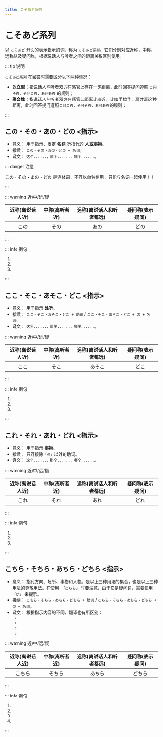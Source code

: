 ```yaml
---
title: こそあど系列
---
```


# こそあど系列

以 `こそあど` 开头的表示指示的词，称为 `こそあど系列`。它们分别对应近称，中称，远称以及疑问称，根据说话人与听者之间的距离关系区别使用。

::: tip 说明

`こそあど系列` 在回答时需要区分以下两种情况：

- **对立型**：指说话人与听者双方在感官上存在一定距离，此时回答提问遵照 `こ问そ答，そ问こ答，あ问あ答` 的规则；
- **融合性**：指说话人与听者双方在感官上距离比较近，比如手拉手，肩并肩这种距离，此时回答提问遵照`こ问こ答，そ问そ答，あ问あ答`的规则：

:::

## この・その・あの・どの <指示>

- 意义： 用于指示、限定 **名词** 所指代的 **人或事物**。
- 接续： `この・その・あの・どの + 名词`。
- 译文： `这个......，那个......，哪个......`。

::: danger 注意

この・その・あの・どの 是连体词，不可以单独使用，只能与名词一起使用！！

:::

::: warning 近/中/远/疑

| 近称(离说话人近)      | 中称(离听者近) | 远称(离说话人和听者都远)      | 疑问称(表示疑问) |
| :-----------: | :-----------: | :-----------: | :-----------: |
| この      | その       | あの      | どの       |

:::

::: info 例句

1. <grammer-content sentence="A: **この**[方/かた]はどなたですか。" trans='那个人是谁啊？' />
   <grammer-content sentence="B: ああ、**その**人は[姉/あね]の[婚約者/こんやくしゃ]です。" trans='啊，那个人是我姐姐的未婚夫。' />
2. <grammer-content sentence="**あの**[方/かた]は[鈴木/すずき]さんです。" trans='那位是铃木。' />
3. <grammer-content sentence="A: [高橋/たかはし]さんは**どの**[人/ひと]ですか。" trans='高桥是哪位啊？' />
   <grammer-content sentence="B: [高橋/たかはし]さんは**あの**[人/ひと]です。" trans='高桥是那位。' />

:::

## ここ・そこ・あそこ・どこ <指示>

- 意义： 用于指示 **处所**。
- 接续： `ここ・そこ・あそこ・どこ + 助词` / `ここ・そこ・あそこ・どこ + の + 名词`。
- 译文： `这里......，那里......，哪里......`。

::: warning 近/中/远/疑

| 近称(离说话人近)      | 中称(离听者近) | 远称(离说话人和听者都远)      | 疑问称(表示疑问) |
| :-----------: | :-----------: | :-----------: | :-----------: |
| ここ      | そこ       | あそこ      | どこ       |

:::

::: info 例句

1. <grammer-content sentence="A: [売店/ばいてん]は**どこ**ですか。" trans='小卖部在哪儿？' />
   <grammer-content sentence="B: [売店/ばいてん]はあの[建物/たてもの]です。" trans='那栋建筑是小卖部。' />
2. <grammer-content sentence="A: [検索用/けんさくよう]のコンピューターは**どこ**ですか。" trans='检索用的电脑在哪儿？' />
   <grammer-content sentence="B: （[検索用/けんさくよう]のコンピューターは）**あそこ**です。" trans='（检索用的电脑）在那儿。' />
3. <grammer-content sentence="A: [貸/か]し[出/だ]しカウンターは**どこ**ですか。" trans='借书处在哪儿？' />
   <grammer-content sentence="B: （[貸/か]し[出/だ]しカウンターは）**そこ**です。" trans='（借书处）在那儿。' />

:::

## これ・それ・あれ・どれ <指示>

- 意义： 用于指示 **事物**。
- 接续： 只可接除`「の」`以外的助词。
- 译文： `这个......，那个......，哪个......`。

::: warning 近/中/远/疑

| 近称(离说话人近)      | 中称(离听者近) | 远称(离说话人和听者都远)      | 疑问称(表示疑问) |
| :-----------: | :-----------: | :-----------: | :-----------: |
| これ      | それ       | あれ      | どれ       |

:::

::: info 例句

1. <grammer-content sentence="B: [売店/ばいてん]はあの[建物/たてもの]です。" trans='那栋建筑是小卖部。' />
   <grammer-content sentence="A: ああ、**あれ**ですね。" trans='啊，在那儿啊。' />
2. <grammer-content sentence="A: **それ**は[何/なん]ですか。" trans='那是个啥？' />
   <grammer-content sentence="B: **これ**は[日本語/にほんご]の[辞書/じしょ]です。" trans='这是日语词典。' />
3. <grammer-content sentence="A: [検測用/けんさくよう]のコンピュターは**どれ**ですか。" trans='搜索用的电脑在哪儿？' />
   <grammer-content sentence="B: [検測用/けんさくよう]のコンピュターは**あれ**です。" trans='搜索用的电脑在那儿。' />

:::

## こちら・そちら・あちら・どちら <指示>

- 意义： 指代方向、场所、事物和人物。是以上三种用法的集合，也是以上三种用法的尊敬用法。在使用　`「どちら」` 时要注意，由于它是疑问词，需要使用 `「が」` 来提示。
- 接续： `こちら・そちら・あちら・どちら + 助词` / `こちら・そちら・あちら・どちら + の + 名词`。
- 译文： 根据指示内容的不同，翻译也有所区别：
  - <grammer-content sentence="指代**方向**，可译成“这边、那边、那边、哪边”。" />
  - <grammer-content sentence="指代**场所**，比ここ、そこ、あそこ、どこ更为郑重礼貌，可译成“这里、那里、那里、哪里”。" />
  - <grammer-content sentence="指代**事物**，把事物作为比较的一方或另一方。" />
  - <grammer-content sentence="指代**人称**，一般用`「こちら」`表示第一人称或第一人称方面的人，`「そちら」`表示第二人称或第二人称方面的人，`「あちら」`表示第三人称或第三人称方面的人。" />

::: warning 近/中/远/疑

| 近称(离说话人近)      | 中称(离听者近) | 远称(离说话人和听者都远)      | 疑问称(表示疑问) |
| :-----------: | :-----------: | :-----------: | :-----------: |
| こちら      | そちら       | あちら      | どちら       |

:::

::: info 例句

1. <grammer-content sentence="**そちら**は[劇/げき][場/じょう]です。" trans='那边是剧场。' />
2. <grammer-content sentence="**こちら**は[寒/さむ]いです。" trans='我们这儿冷。' />
3. <grammer-content sentence="**そちら**はよくないと[思/おも]います。" trans='我觉得那个不好。' />
4. <grammer-content sentence="**こちら**は[趙/ちょう]さんです。 " trans='这位是赵先生。' />

:::
